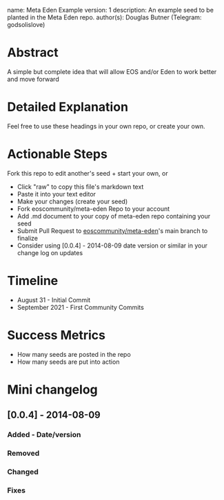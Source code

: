 name: Meta Eden Example
version: 1
description: An example seed to be planted in the Meta Eden repo.
author(s): Douglas Butner (Telegram: godsolislove)


# Abstract

A simple but complete idea that will allow EOS and/or Eden to work better and move forward

# Detailed Explanation

Feel free to use these headings in your own repo, or create your own.

# Actionable Steps

Fork this repo to edit another's seed + start your own, or

- Click "raw" to copy this file's markdown text  
- Paste it into your text editor  
- Make your changes (create your seed) 
- Fork eoscommunity/meta-eden Repo to your account  
- Add .md document to your copy of meta-eden repo containing your seed  
- Submit Pull Request to [eoscommunity/meta-eden](https://github.com/eoscommunity/meta-eden)'s main branch to finalize  
- Consider using [0.0.4] - 2014-08-09 date version or similar in your change log on updates

# Timeline

- August 31 - Initial Commit
- September 2021 - First Community Commits

# Success Metrics

- How many seeds are posted in the repo
- How many seeds are put into action


# Mini changelog

## [0.0.4] - 2014-08-09
### Added - Date/version 
### Removed 
### Changed
### Fixes
